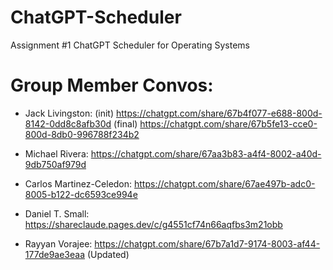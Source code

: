 # ChatGPT-Scheduler
Assignment #1 ChatGPT Scheduler for Operating Systems


# Group Member Convos:
- Jack Livingston: (init) https://chatgpt.com/share/67b4f077-e688-800d-8142-0dd8c8afb30d
                   (final) https://chatgpt.com/share/67b5fe13-cce0-800d-8db0-996788f234b2

- Michael Rivera: https://chatgpt.com/share/67aa3b83-a4f4-8002-a40d-9db750af979d
- Carlos Martinez-Celedon: https://chatgpt.com/share/67ae497b-adc0-8005-b122-dc6593ce994e
- Daniel T. Small: https://shareclaude.pages.dev/c/g4551cf74n66aqfbs3m21obb
- Rayyan Vorajee: https://chatgpt.com/share/67b7a1d7-9174-8003-af44-177de9ae3eaa (Updated)
  
